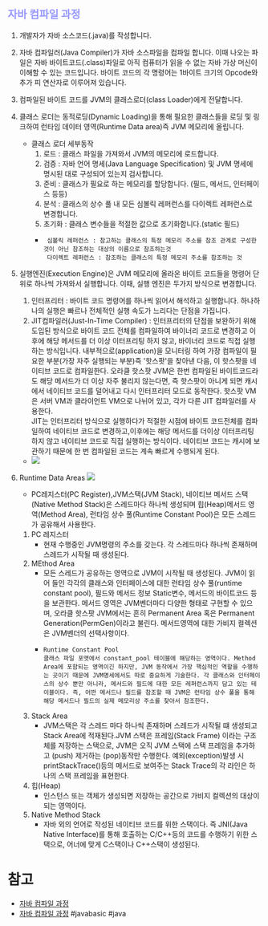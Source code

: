 ## __<span style="color:#9999ff">자바 컴파일 과정<span>__
1. 개발자가 자바 소스코드(.java)를 작성합니다.</br>

2. 자바 컴파일러(Java Compiler)가 자바 소스파일을 컴파일 합니다. 이때 나오는 파일은 자바 바이트코드(.class)파일로 아직 컴퓨터가 읽을 수 없는 자바 가상 머신이 이해할 수 있는 코드입니다. 바이트 코드의 각 명령어는 1바이트 크기의 Opcode와 추가 피 연산자로 이루어져 있습니다.

3. 컴파일된 바이트 코드를 JVM의 클래스로더(class Loader)에게 전달합니다.

4. 클래스 로더는 동적로딩(Dynamic Loading)을 통해 필요한 클래스들을 로딩 및 링크하여 런타임 데이터 영역(Runtime Data area)즉 JVM 메모리에 올립니다.
   - 클래스 로더 세부동작
     1. 로드 : 클래스 파일을 가져와서 JVM의 메모리에 로드합니다.
     2. 검증 : 자바 언어 명세(Java Language Specification) 및 JVM 명세에 명시된 대로 구성되어 있는지 검사합니다.
     3. 준비 : 클래스가 필요로 하는 메모리를 할당합니다. (필드, 메서드, 인터페이스 등등)
     4. 분석 : 클래스의 상수 풀 내 모든 심볼릭 레퍼런스를 다이렉트 레퍼런스로 변경합니다.
     5. 초기화 : 클래스 변수들을 적절한 값으로 초기화합니다.(static 필드)
     - ```
        심볼릭 레퍼런스 : 참고하는 클래스의 특정 메모리 주소를 참조 관계로 구성한 것이 아닌 참조하는 대상의 이름으로 참조하는것 
        다이렉트 레퍼런스 : 참조하는 클래스의 특정 메모리 주소를 참조하는 것
        ```

5. 실행엔진(Execution Engine)은 JVM 메모리에 올라온 바이트 코드들을 명령어 단위로 하나씩 가져와서 실행합니다. 이때, 실행 엔진은 두가지 방식으로 변경합니다.
   1. 인터프리터 : 바이트 코드 명령어를 하나씩 읽어서 해석하고 실행합니다. 하나하나의 실행은 빠르나 전체적인 실행 속도가 느리다는 단점을 가집니다.
   2. JIT컴파일러(Just-In-Time Compiler) : 인터프리터의 단점을 보완하기 위해 도입된 방식으로 바이트 코드 전체를 컴파일하여 바이너리 코드로 변경하고 이후에 해당 메서드를 더 이상 이터프리팅 하지 않고, 바이너리 코드로 직접 실행하는 방식입니다. 내부적으로(application)을 모니터링 하여 가장 컴파일이 필요한 부분(가장 자주 실행되는 부분)즉 '핫스팟'을 찾아낸 다음, 이 핫스팟을 네이티브 코드로 컴파일한다. 오라클 핫스팟 JVM은 한번 컴파일된 바이트코드라도 해당 메서드가 더 이상 자주 불리지 않는다면, 즉 핫스팟이 아니게 되면 캐시에서 네이티브 코드를 덜어내고 다시 인터프리터 모드로 동작한다. 핫스팟 VM은 서버 VM과 클라이언트 VM으로 나뉘어 있고, 각가 다른 JIT 컴파일러를 사용한다.</br>JIT는 인터프리터 방식으로 실행하다가 적절한 시점에 바이트 코드전체를 컴파일하여 네이티브 코드로 변경하고,이후에는 해당 메서드를 더이상 이터프리팅하지 않고 네이티브 코드로 직접 실행하는 방식이다. 네이티브 코드는 캐시에 보관하기 때문에 한 번 컴파일된 코드는 계속 빠르게 수행되게 된다.
   - ![](https://img1.daumcdn.net/thumb/R1280x0/?scode=mtistory2&fname=https%3A%2F%2Fblog.kakaocdn.net%2Fdn%2FcbmDfm%2FbtqYQw7KusY%2FDiAB9gtgkoDHnYRKkFw0P1%2Fimg.png)

6. Runtime Data Areas
![](https://img1.daumcdn.net/thumb/R1280x0/?scode=mtistory2&fname=https%3A%2F%2Fblog.kakaocdn.net%2Fdn%2FBGSPQ%2FbtqYZ61rAyg%2FWPBFyTHsypZ486Yh5pVj8k%2Fimg.png)
   - PC레지스터(PC Register),JVM스택(JVM Stack), 네이티브 메서드 스택(Native Method Stack)은 스레드마다 하나씩 생성되며 힙(Heap)메서드 영역(Method Area), 런타임 상수 풀(Runtime Constant Pool)은 모든 스레드가 공유해서 사용한다.
   1. PC 레지스터
      - 현재 수행중인 JVM명령의 주소를 갖는다. 각 스레드마다 하나씩 존재하며 스레드가 시작될 때 생성된다.
   2. MEthod Area
      - 모든 스레드가 공유하는 영역으로 JVM이 시작될 때 생성된다. JVM이 읽어 들인 각각의 클래스와 인터페이스에 대한 런타임 상수 풀(runtime constant pool), 필드와 메서드 정보 Static변수, 메서드의 바이트코드 등을 보관한다. 메서드 영역은 JVM벤더마다 다양한 형태로 구현할 수 있으며, 오라클 핫스팟 JVM에서는 흔히 Permanent Area 혹은 Permanent Generation(PermGen)이라고 불린다. 메서드영역에 대한 가비지 컬렉션은 JVM벤더의 선택사항이다.
      - ``` 
        Runtime Constant Pool 
        클래스 파일 포맷에서 constant_pool 테이블에 해당하는 영역이다. Method Area에 포함되는 영역이긴 하지만, JVM 동작에서 가장 핵심적인 역할을 수행하는 곳이기 때문에 JVM명세에서도 따로 중요하게 기술한다. 각 클래스와 인터페이스의 상수 뿐만 아니라, 메서드와 필드에 대한 모든 레퍼런스까지 담고 있는 테이블이다. 즉, 어떤 메서드나 필드를 참조할 때 JVM은 런타임 상수 풀을 통해 해당 메서드나 필드의 실제 메모리상 주소를 찾아서 참조한다.
   3. Stack Area
      - JVM스택은 각 스레드 마다 하나씩 존재하며 스레드가 시작될 떄 생성되고 Stack Area에 적재된다.JVM 스택은 프레임(Stack Frame) 이라는 구조체를 저장하는 스택으로, JVM은 오직 JVM 스택에 스택 프레임을 추가하고 (push) 제거하는 (pop)동작만 수행한다. 예외(exception)발생 시 printStackTrace()등의 메서드로 보여주는 Stack Trace의 각 라인은 하나의 스택 프레임을 표현한다.
   4. 힙(Heap)
      - 인스턴스 또는 객체가 생성되면 저장하는 공간으로 가비지 컬렉션의 대상이 되는 영역이다.
   5. Native Method Stack
      - 자바 외의 언어로 작성된 네이티브 코드를 위한 스택이다. 즉 JNI(Java Native Interface)를 통해 호출하는 C/C++등의 코드를 수행하기 위한 스택으로, 어너에 맞게 C스택이나 C++스택이 생성된다.

# 참고
- [자바 컴파일 과정](https://developer-youn.tistory.com/38)
- [자바 컴파일 과정](https://gyoogle.dev/blog/computer-language/Java/%EC%BB%B4%ED%8C%8C%EC%9D%BC%20%EA%B3%BC%EC%A0%95.html)
#javabasic #java